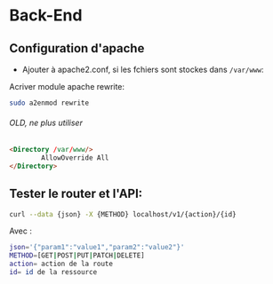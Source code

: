 # Back-End

## Configuration d'apache

* Ajouter à  apache2.conf, si les fchiers sont stockes dans `/var/www`:


Acriver module apache rewrite:
```bash
sudo a2enmod rewrite
```
###### OLD, ne plus utiliser
```html
<Directory /var/www/>
        AllowOverride All
</Directory>
```

## Tester le router et l'API:

```bash
curl --data {json} -X {METHOD} localhost/v1/{action}/{id}
```

Avec :

```bash
json='{"param1":"value1","param2":"value2"}'
METHOD=[GET|POST|PUT|PATCH|DELETE]
action= action de la route
id= id de la ressource
```